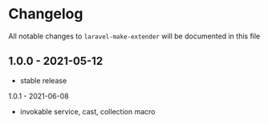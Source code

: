 # Changelog

All notable changes to `laravel-make-extender` will be documented in this file

## 1.0.0 - 2021-05-12

- stable release

1.0.1 - 2021-06-08
- invokable  service, cast, collection macro 

